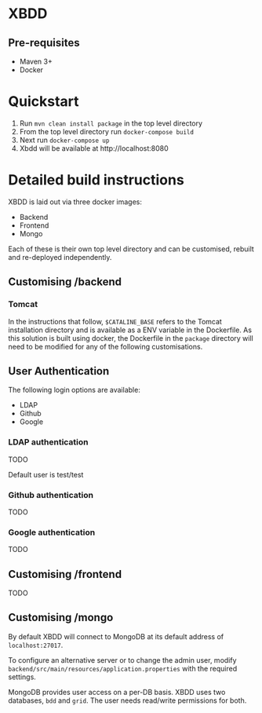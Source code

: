 # XBDD

## Pre-requisites

- Maven 3+
- Docker

# Quickstart

1. Run `mvn clean install package` in the top level directory
1. From the top level directory run `docker-compose build`
1. Next run `docker-compose up`
1. Xbdd will be available at http://localhost:8080

# Detailed build instructions

XBDD is laid out via three docker images:
- Backend
- Frontend
- Mongo

Each of these is their own top level directory and can be customised, rebuilt and re-deployed independently.

## Customising /backend


### Tomcat
In the instructions that follow, `$CATALINE_BASE` refers to the Tomcat installation directory and is available as a ENV variable in the Dockerfile.
As this solution is built using docker, the Dockerfile in the `package` directory will need to be modified for any of the following customisations.

## User Authentication

The following login options are available:
- LDAP
- Github
- Google

### LDAP authentication
TODO

Default user is test/test

### Github authentication
TODO

### Google authentication
TODO

## Customising /frontend
TODO

## Customising /mongo

By default XBDD will connect to MongoDB at its default address of `localhost:27017`.

To configure an alternative server or to change the admin user, modify `backend/src/main/resources/application.properties` with the required settings.

MongoDB provides user access on a per-DB basis. XBDD uses two databases, `bdd` and `grid`. The user needs read/write permissions for both.



